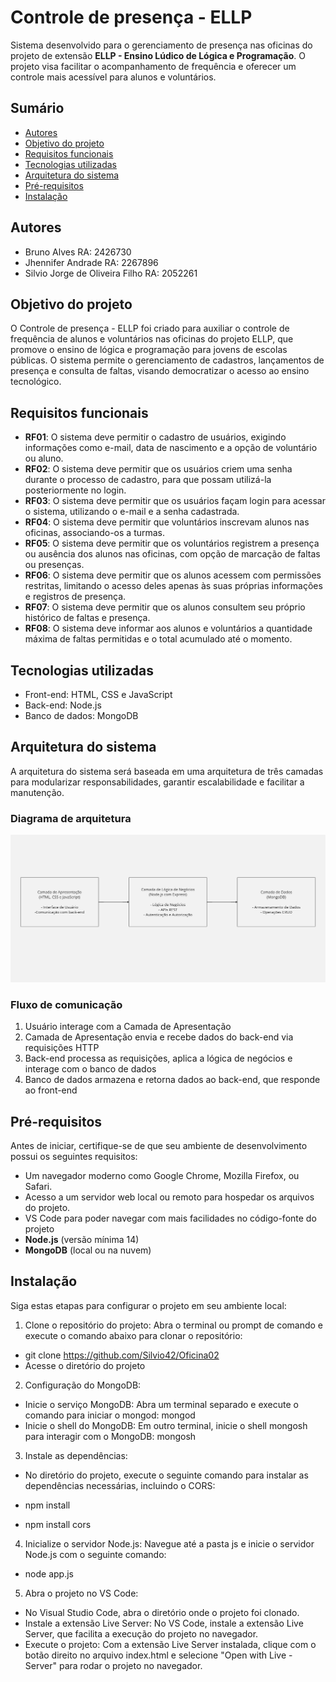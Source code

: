 ﻿# Controle de presença - ELLP

Sistema desenvolvido para o gerenciamento de presença nas oficinas do projeto de extensão **ELLP - Ensino Lúdico de Lógica e Programação**. O projeto visa facilitar o acompanhamento de frequência e oferecer um controle mais acessível para alunos e voluntários.

## Sumário
- [Autores](#autores)
- [Objetivo do projeto](#objetivo-do-projeto)
- [Requisitos funcionais](#requisitos-funcionais)
- [Tecnologias utilizadas](#tecnologias-utilizadas)
- [Arquitetura do sistema](#arquitetura-do-sistema)
- [Pré-requisitos](#pré-requisitos)
- [Instalação](#instalação)

## Autores

* Bruno Alves RA: 2426730
* Jhennifer Andrade RA: 2267896
* Silvio Jorge de Oliveira Filho RA: 2052261

## Objetivo do projeto

O Controle de presença - ELLP foi criado para auxiliar o controle de frequência de alunos e voluntários nas oficinas do projeto ELLP, que promove o ensino de lógica e programação para jovens de escolas públicas. O sistema permite o gerenciamento de cadastros, lançamentos de presença e consulta de faltas, visando democratizar o acesso ao ensino tecnológico.

## Requisitos funcionais

- **RF01**: O sistema deve permitir o cadastro de usuários, exigindo informações como e-mail, data de nascimento e a opção de voluntário ou aluno.
- **RF02**: O sistema deve permitir que os usuários criem uma senha durante o processo de cadastro, para que possam utilizá-la posteriormente no login.
- **RF03**: O sistema deve permitir que os usuários façam login para acessar o sistema, utilizando o e-mail e a senha cadastrada.
- **RF04**: O sistema deve permitir que voluntários inscrevam alunos nas oficinas, associando-os a turmas.
- **RF05**: O sistema deve permitir que os voluntários registrem a presença ou ausência dos alunos nas oficinas, com opção de marcação de faltas ou presenças.
- **RF06**: O sistema deve permitir que os alunos acessem com permissões restritas, limitando o acesso deles apenas às suas próprias informações e registros de presença.
- **RF07**: O sistema deve permitir que os alunos consultem seu próprio histórico de faltas e presença.
- **RF08**: O sistema deve informar aos alunos e voluntários a quantidade máxima de faltas permitidas e o total acumulado até o momento.

## Tecnologias utilizadas

- Front-end: HTML, CSS e JavaScript
- Back-end: Node.js 
- Banco de dados: MongoDB

## Arquitetura do sistema

A arquitetura do sistema será baseada em uma arquitetura de três camadas para modularizar responsabilidades, garantir escalabilidade e facilitar a manutenção.

### Diagrama de arquitetura

![Diagrama de Arquitetura](docs/diagramas/Diagrama%20de%20Arquitetura.jpg)

### Fluxo de comunicação

1. Usuário interage com a Camada de Apresentação
2. Camada de Apresentação envia e recebe dados do back-end via requisições HTTP
3. Back-end processa as requisições, aplica a lógica de negócios e interage com o banco de dados
4. Banco de dados armazena e retorna dados ao back-end, que responde ao front-end


## Pré-requisitos

Antes de iniciar, certifique-se de que seu ambiente de desenvolvimento possui os seguintes requisitos:

- Um navegador moderno como Google Chrome, Mozilla Firefox, ou Safari.
- Acesso a um servidor web local ou remoto para hospedar os arquivos do projeto.
- VS Code para poder navegar com mais facilidades no código-fonte do projeto
- **Node.js** (versão mínima 14)
- **MongoDB** (local ou na nuvem)

## Instalação

Siga estas etapas para configurar o projeto em seu ambiente local:

1. Clone o repositório do projeto: Abra o terminal ou prompt de comando e execute o comando abaixo para clonar o repositório:

- git clone https://github.com/Silvio42/Oficina02
- Acesse o diretório do projeto

2. Configuração do MongoDB:

- Inicie o serviço MongoDB: Abra um terminal separado e execute o comando para iniciar o mongod: mongod
- Inicie o shell do MongoDB: Em outro terminal, inicie o shell mongosh para interagir com o MongoDB: mongosh

3. Instale as dependências:

- No diretório do projeto, execute o seguinte comando para instalar as dependências necessárias, incluindo o CORS:

- npm install
- npm install cors

4. Inicialize o servidor Node.js: Navegue até a pasta js e inicie o servidor Node.js com o seguinte comando:

- node app.js

5. Abra o projeto no VS Code: 

- No Visual Studio Code, abra o diretório onde o projeto foi clonado.
- Instale a extensão Live Server: No VS Code, instale a extensão Live Server, que facilita a execução do projeto no navegador.
- Execute o projeto: Com a extensão Live Server instalada, clique com o botão direito no arquivo index.html e selecione "Open with Live - Server" para rodar o projeto no navegador.




